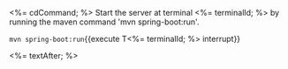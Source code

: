 
<%= cdCommand; %>
Start the server at terminal <%= terminalId; %> by running the maven command 'mvn spring-boot:run'.

`mvn spring-boot:run`{{execute T<%= terminalId; %> interrupt}}

<%= textAfter; %>